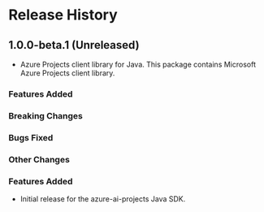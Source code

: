 # Release History

## 1.0.0-beta.1 (Unreleased)

- Azure Projects client library for Java. This package contains Microsoft Azure Projects client library.

### Features Added

### Breaking Changes

### Bugs Fixed

### Other Changes
### Features Added

- Initial release for the azure-ai-projects Java SDK.

